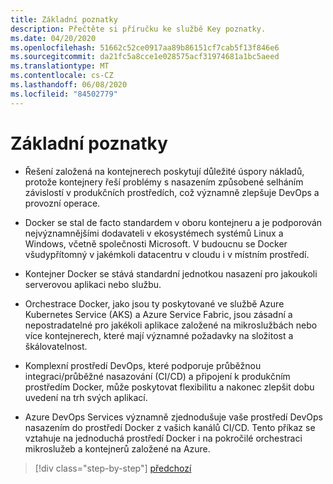 ```yaml
---
title: Základní poznatky
description: Přečtěte si příručku ke službě Key poznatky.
ms.date: 04/20/2020
ms.openlocfilehash: 51662c52ce0917aa89b86151cf7cab5f13f846e6
ms.sourcegitcommit: da21fc5a8cce1e028575acf31974681a1bc5aeed
ms.translationtype: MT
ms.contentlocale: cs-CZ
ms.lasthandoff: 06/08/2020
ms.locfileid: "84502779"
---
```

# <a name="key-takeaways"></a>Základní poznatky

- Řešení založená na kontejnerech poskytují důležité úspory nákladů, protože kontejnery řeší problémy s nasazením způsobené selháním závislostí v produkčních prostředích, což významně zlepšuje DevOps a provozní operace.

- Docker se stal de facto standardem v oboru kontejneru a je podporován nejvýznamnějšími dodavateli v ekosystémech systémů Linux a Windows, včetně společnosti Microsoft. V budoucnu se Docker všudypřítomný v jakémkoli datacentru v cloudu i v místním prostředí.

- Kontejner Docker se stává standardní jednotkou nasazení pro jakoukoli serverovou aplikaci nebo službu.

- Orchestrace Docker, jako jsou ty poskytované ve službě Azure Kubernetes Service (AKS) a Azure Service Fabric, jsou zásadní a nepostradatelné pro jakékoli aplikace založené na mikroslužbách nebo více kontejnerech, které mají významné požadavky na složitost a škálovatelnost.

- Komplexní prostředí DevOps, které podporuje průběžnou integraci/průběžné nasazování (CI/CD) a připojení k produkčním prostředím Docker, může poskytovat flexibilitu a nakonec zlepšit dobu uvedení na trh svých aplikací.

- Azure DevOps Services významně zjednodušuje vaše prostředí DevOps nasazením do prostředí Docker z vašich kanálů CI/CD. Tento příkaz se vztahuje na jednoduchá prostředí Docker i na pokročilé orchestraci mikroslužeb a kontejnerů založené na Azure.

> [!div class="step-by-step"]
> [předchozí](../run-manage-monitor-docker-environments/monitor-containerized-application-services.md)
